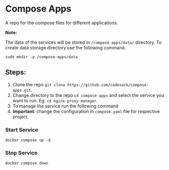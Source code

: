 # Compose Apps

A repo for the compose files for different applications.

**Note:**

The data of the services will be stored in `/compose-apps/data/` directory. To create data storage directory use the following command.
```shell
sudo mkdir -p /compose-apps/data
```

## Steps:
1. Clone the repo `git clone https://github.com/codesark/compose-apps.git`.
2. Change directory to the repo `cd compose-apps` and select the service you want to run. Eg. `cd nginx-proxy-manager`. 
3. To manage the service run the following command
4. **Important**: change the configuration in `compose.yaml` file for respective project.

### Start Service 

```shell
docker compose up -d
```

### Stop Service 

```shell
docker compose down 
```

